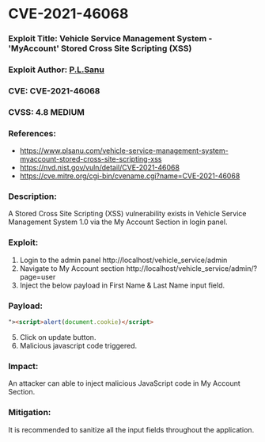 # CVE-2021-46068

### Exploit Title: Vehicle Service Management System - 'MyAccount' Stored Cross Site Scripting (XSS)
### Exploit Author: <a href="https://www.plsanu.com">P.L.Sanu</a>
### CVE: CVE-2021-46068
### CVSS: 4.8 MEDIUM
### References: 
- https://www.plsanu.com/vehicle-service-management-system-myaccount-stored-cross-site-scripting-xss
- https://nvd.nist.gov/vuln/detail/CVE-2021-46068
- https://cve.mitre.org/cgi-bin/cvename.cgi?name=CVE-2021-46068

### Description:
A Stored Cross Site Scripting (XSS) vulnerability exists in Vehicle Service Management System 1.0 via the My Account Section in login panel.

### Exploit:
1. Login to the admin panel http://localhost/vehicle_service/admin
2. Navigate to My Account section http://localhost/vehicle_service/admin/?page=user
3. Inject the below payload in First Name & Last Name input field.

### Payload:
```html
"><script>alert(document.cookie)</script>
```

5. Click on update button.
6. Malicious javascript code triggered.

### Impact:
An attacker can able to inject malicious JavaScript code in My Account Section.

### Mitigation:
It is recommended to sanitize all the input fields throughout the application.
